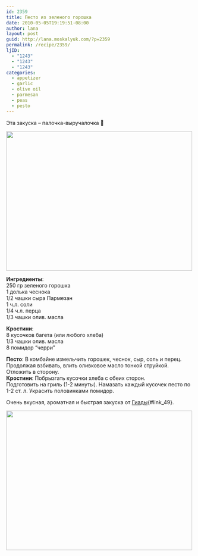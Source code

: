 ```yaml
---
id: 2359
title: Песто из зеленого горошка
date: 2010-05-05T19:19:51-08:00
author: lana
layout: post
guid: http://lana.moskalyuk.com/?p=2359
permalink: /recipe/2359/
ljID:
  - "1243"
  - "1243"
  - "1243"
categories:
  - appetizer
  - garlic
  - olive oil
  - parmesan
  - peas
  - pesto
---
```

Эта закуска – палочка-выручалочка 🙂

<img loading="lazy" class="alignnone" title="pesto" src="http://farm5.static.flickr.com/4038/4582489325_56c3c9cb19.jpg" alt="" width="500" height="375" /> 

**Ингредиенты**:  
250 гр зеленого горошка  
1 долька чеснока  
1/2 чашки сыра Пармезан  
1 ч.л. соли  
1/4 ч.л. перца  
1/3 чашки олив. масла

**Кростини**:  
8 кусочков багета (или любого хлеба)  
1/3 чашки олив. масла  
8 помидор “черри”

**Песто**: В комбайне измельчить горошек, чеснок, сыр, соль и перец. Продолжая взбивать, влить оливковое масло тонкой струйкой. Отложить в сторону.  
**Кростини**: Побрызгать кусочки хлеба с обеих сторон.  
Подготовить на гриль (1-2 минуты). Намазать каждый кусочек песто по 1-2 ст. л. Украсить половинками помидор.

Очень вкусная, ароматная и быстрая закуска от [Гиады](http://www.amazon.com/gp/product/0307451011?ie=UTF8&tag=moskalyukcom-20&linkCode=xm2&camp=1789&creativeASIN=0307451011){#link_49}.

<img loading="lazy" class="alignnone" title="pea pesto" src="http://farm5.static.flickr.com/4034/4583120412_9e06ddfdcf.jpg" alt="" width="500" height="375" />